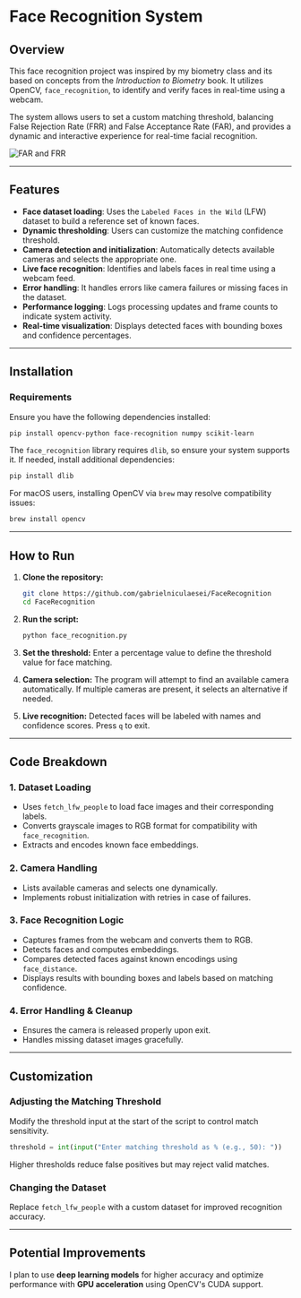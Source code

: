 # Face Recognition System

## Overview
This face recognition project was inspired by my biometry class and its based on concepts from the *Introduction to Biometry* book. It utilizes OpenCV, `face_recognition`, to identify and verify faces in real-time using a webcam.

The system allows users to set a custom matching threshold, balancing False Rejection Rate (FRR) and False Acceptance Rate (FAR), and provides a dynamic and interactive experience for real-time facial recognition.

![FAR and FRR](http://www.face-tek.com/images/aa.gif)

---

## Features
- **Face dataset loading**: Uses the `Labeled Faces in the Wild` (LFW) dataset to build a reference set of known faces.
- **Dynamic thresholding**: Users can customize the matching confidence threshold.
- **Camera detection and initialization**: Automatically detects available cameras and selects the appropriate one.
- **Live face recognition**: Identifies and labels faces in real time using a webcam feed.
- **Error handling**: It handles errors like camera failures or missing faces in the dataset.
- **Performance logging**: Logs processing updates and frame counts to indicate system activity.
- **Real-time visualization**: Displays detected faces with bounding boxes and confidence percentages.

---

## Installation
### Requirements
Ensure you have the following dependencies installed:

```bash
pip install opencv-python face-recognition numpy scikit-learn
```

The `face_recognition` library requires `dlib`, so ensure your system supports it. If needed, install additional dependencies:

```bash
pip install dlib
```

For macOS users, installing OpenCV via `brew` may resolve compatibility issues:

```bash
brew install opencv
```

---

## How to Run
1. **Clone the repository:**
   ```bash
   git clone https://github.com/gabrielniculaesei/FaceRecognition
   cd FaceRecognition
   ```

2. **Run the script:**
   ```bash
   python face_recognition.py
   ```

3. **Set the threshold:** Enter a percentage value to define the threshold value for face matching.

4. **Camera selection:** The program will attempt to find an available camera automatically. If multiple cameras are present, it selects an alternative if needed.

5. **Live recognition:** Detected faces will be labeled with names and confidence scores. Press `q` to exit.

---

## Code Breakdown
### 1. **Dataset Loading**
- Uses `fetch_lfw_people` to load face images and their corresponding labels.
- Converts grayscale images to RGB format for compatibility with `face_recognition`.
- Extracts and encodes known face embeddings.

### 2. **Camera Handling**
- Lists available cameras and selects one dynamically.
- Implements robust initialization with retries in case of failures.

### 3. **Face Recognition Logic**
- Captures frames from the webcam and converts them to RGB.
- Detects faces and computes embeddings.
- Compares detected faces against known encodings using `face_distance`.
- Displays results with bounding boxes and labels based on matching confidence.

### 4. **Error Handling & Cleanup**
- Ensures the camera is released properly upon exit.
- Handles missing dataset images gracefully.

---

## Customization
### Adjusting the Matching Threshold
Modify the threshold input at the start of the script to control match sensitivity.

```python
threshold = int(input("Enter matching threshold as % (e.g., 50): "))
```

Higher thresholds reduce false positives but may reject valid matches.

### Changing the Dataset
Replace `fetch_lfw_people` with a custom dataset for improved recognition accuracy.

---

## Potential Improvements
I plan to use **deep learning models** for higher accuracy and optimize performance with **GPU acceleration** using OpenCV's CUDA support.



